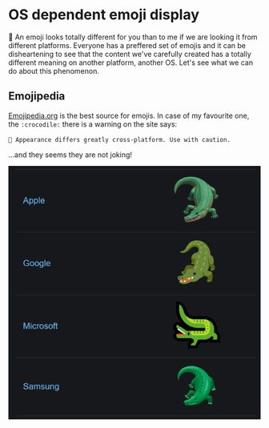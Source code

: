 # OS dependent emoji display

🐊 An emoji looks totally different for you than to me if we are looking it from different platforms. Everyone has a preffered set of emojis and it can be disheartening to see that the content we've carefully created has a totally different meaning on another platform, another OS. Let's see what we can do about this phenomenon.

## Emojipedia

[Emojipedia.org](https://emojipedia.org/) is the best source for emojis.
In case of my favourite one, the `:crocodile:` there is a warning on the site says:

```
🚩 Appearance differs greatly cross-platform. Use with caution.
```

...and they seems they are not joking!

![](/img/blog/os-dependent-emoji-display-01.png)
